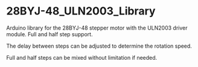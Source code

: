 # 28BYJ-48_ULN2003_Library
Arduino library for the 28BYJ-48 stepper motor with the ULN2003 driver module. Full and half step support.

The delay between steps can be adjusted to determine the rotation speed.

Full and half steps can be mixed without limitation if needed.

